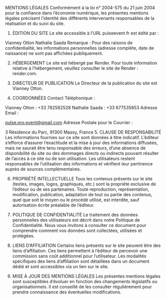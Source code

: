 MENTIONS LÉGALES
Conformément à la loi n° 2004-575 du 21 juin 2004 pour la confiance dans l’économie numérique, les présentes mentions légales précisent l’identité des différents intervenants responsables de la réalisation et du suivi du site.

1. ÉDITION DU SITE
Le site accessible à l’URL pulseevent.fr est édité par :

Vianney Otton
Nathalie Saada
Remarque : Pour des raisons de confidentialité, les informations personnelles (adresse complète, date de naissance) ne sont pas affichées publiquement.

2. HÉBERGEMENT
Le site est hébergé par Render.
Pour toute information relative à l’hébergement, veuillez consulter le site de Render : render.com.

3. DIRECTEUR DE PUBLICATION
Le Directeur de la publication du site est Vianney Otton.

4. COORDONNÉES
Contact Téléphonique :

Vianney Otton : +33 782582528
Nathalie Saada : +33 677535853
Adresse Email :

pulse.pro.event@gmail.com
Adresse Postale pour le Courrier :

3 Résidence du Parc, 91300 Massy, France
5. CLAUSE DE RESPONSABILITÉ
Les informations fournies sur ce site sont données à titre indicatif.
L’éditeur s’efforce d’assurer l’exactitude et la mise à jour des informations diffusées, mais ne saurait être tenu responsable des erreurs, d’une absence de disponibilité du site ou des dommages directs ou indirects pouvant résulter de l’accès à ce site ou de son utilisation.
Les utilisateurs restent responsables de l’utilisation des informations et vérifient leur pertinence auprès de sources complémentaires.

6. PROPRIÉTÉ INTELLECTUELLE
Tous les contenus présents sur le site (textes, images, logos, graphiques, etc.) sont la propriété exclusive de l’éditeur ou de ses partenaires.
Toute reproduction, représentation, modification, publication, adaptation de tout ou partie des contenus, quel que soit le moyen ou le procédé utilisé, est interdite, sauf autorisation écrite préalable de l’éditeur.

7. POLITIQUE DE CONFIDENTIALITÉ
Le traitement des données personnelles des utilisateurs est décrit dans notre Politique de Confidentialité.
Nous vous invitons à consulter ce document pour comprendre comment vos données sont collectées, utilisées et protégées.

8. LIENS D’AFFILIATION
Certains liens présents sur le site peuvent être des liens d’affiliation.
Ces liens permettent à l’éditeur de percevoir une commission sans coût additionnel pour l’utilisateur.
Les modalités spécifiques des liens d’affiliation sont détaillées dans un document dédié et sont accessibles via un lien sur le site.

9. MISE À JOUR DES MENTIONS LÉGALES
Les présentes mentions légales sont susceptibles d’évoluer en fonction des changements législatifs ou organisationnels.
Il est conseillé de les consulter régulièrement pour prendre connaissance des éventuelles modifications.